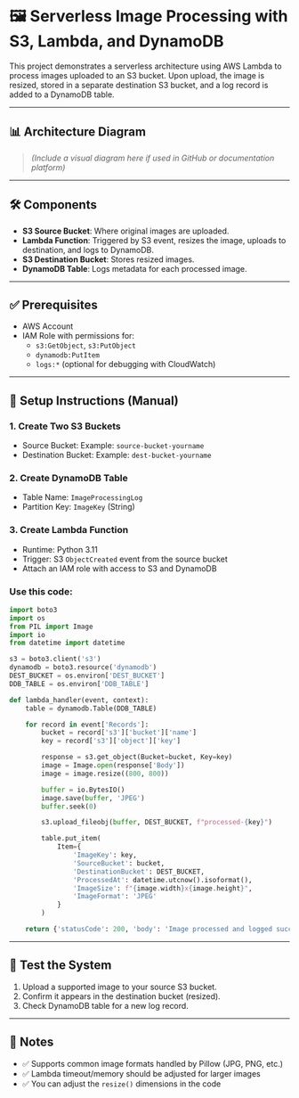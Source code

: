 
# 🖼️ Serverless Image Processing with S3, Lambda, and DynamoDB

This project demonstrates a serverless architecture using AWS Lambda to process images uploaded to an S3 bucket. Upon upload, the image is resized, stored in a separate destination S3 bucket, and a log record is added to a DynamoDB table.

---

## 📊 Architecture Diagram

> *(Include a visual diagram here if used in GitHub or documentation platform)*

---

## 🛠️ Components

- **S3 Source Bucket**: Where original images are uploaded.
- **Lambda Function**: Triggered by S3 event, resizes the image, uploads to destination, and logs to DynamoDB.
- **S3 Destination Bucket**: Stores resized images.
- **DynamoDB Table**: Logs metadata for each processed image.

---

## ✅ Prerequisites

- AWS Account
- IAM Role with permissions for:
  - `s3:GetObject`, `s3:PutObject`
  - `dynamodb:PutItem`
  - `logs:*` (optional for debugging with CloudWatch)

---

## 📂 Setup Instructions (Manual)

### 1. Create Two S3 Buckets
- Source Bucket: Example: `source-bucket-yourname`
- Destination Bucket: Example: `dest-bucket-yourname`

### 2. Create DynamoDB Table
- Table Name: `ImageProcessingLog`
- Partition Key: `ImageKey` (String)

### 3. Create Lambda Function
- Runtime: Python 3.11
- Trigger: S3 `ObjectCreated` event from the source bucket
- Attach an IAM role with access to S3 and DynamoDB

### Use this code:

```python
import boto3
import os
from PIL import Image
import io
from datetime import datetime

s3 = boto3.client('s3')
dynamodb = boto3.resource('dynamodb')
DEST_BUCKET = os.environ['DEST_BUCKET']
DDB_TABLE = os.environ['DDB_TABLE']

def lambda_handler(event, context):
    table = dynamodb.Table(DDB_TABLE)

    for record in event['Records']:
        bucket = record['s3']['bucket']['name']
        key = record['s3']['object']['key']

        response = s3.get_object(Bucket=bucket, Key=key)
        image = Image.open(response['Body'])
        image = image.resize((800, 800))

        buffer = io.BytesIO()
        image.save(buffer, 'JPEG')
        buffer.seek(0)

        s3.upload_fileobj(buffer, DEST_BUCKET, f"processed-{key}")

        table.put_item(
            Item={
                'ImageKey': key,
                'SourceBucket': bucket,
                'DestinationBucket': DEST_BUCKET,
                'ProcessedAt': datetime.utcnow().isoformat(),
                'ImageSize': f"{image.width}x{image.height}",
                'ImageFormat': 'JPEG'
            }
        )

    return {'statusCode': 200, 'body': 'Image processed and logged successfully.'}
```

---

## 🧪 Test the System

1. Upload a supported image to your source S3 bucket.
2. Confirm it appears in the destination bucket (resized).
3. Check DynamoDB table for a new log record.

---

## 📌 Notes

- ✅ Supports common image formats handled by Pillow (JPG, PNG, etc.)
- ✅ Lambda timeout/memory should be adjusted for larger images
- ✅ You can adjust the `resize()` dimensions in the code
